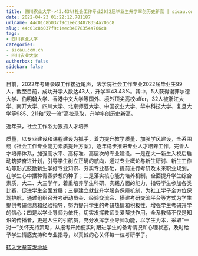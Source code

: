 ```yaml
---
title: 四川农业大学->43.43%!社会工作专业2022届毕业生升学率创历史新高 | sicau.com.cn
date: 2022-04-23 01:22:12.781187
urlname: 44c01c8b037f9c1eec34878354a706c8
slug: 44c01c8b037f9c1eec34878354a706c8
tags: 
- 四川农业大学
categories:
- sicau.com.cn
- 四川农业大学
authorbox: false
sidebar: false
---
```

目前，2022年考研录取工作接近尾声，法学院社会工作专业2022届毕业生99人，截至目前，成功升学人数达43人，升学率43.43%。其中，5人获得谢菲尔德大学、伯明翰大学、香港中文大学等国外、境外顶尖高校offer，32人被浙江大学、南开大学、四川大学、北京师范大学、中国农业大学、华中科技大学、复旦大学等985、211和“双一流”高校录取，升学率创历史新高。  

近年来，社会工作系为狠抓人才培养
<!--more-->
质量，以专业建设和课程建设为抓手，着力提升教学质量、加强学风建设，全系围绕《社会工作专业能力素质提升方案》，逐年稳步推进专业人才培养工作，完善人才培养体系，加强高水平、高标准、高层次的专业建设。一是在大一新生入校后启动筑梦奋进计划，引导学生树立正确的航向，通过专业概论与新生研讨、新生工作坊等形式鼓励新生学好专业知识、夯实专业基础，提前进行考研及未来职业规划，在学生心中播种青春梦想的种子；二是落实核心能力培养机制，全面提升学生综合素质，大二、大三学年，着重培养学生科研、实践方面的能力，指导学生参加各类比赛，促进学生全面发展；三是建立就业升学服务保障机制，为社工学子全方位保驾护航，通过组织召开考研动员会、经验交流会、搭建考研交流平台等方式为学生提供考研信息和经验指导，努力提升学生的考研热情和积极性，增强学生考研升学的信心；四是以学业导师为依托，切实发挥教师关爱帮扶作用，全系教师不仅是知识的传播者，更是人生的引航员，充分发挥学业导师功能，以学生为本，采取“一对一”关怀支持策略，从报考开始便实时跟进学生的备考情况和心理状态，及时给予学生情感支持和专业指导，以真诚的心关怀每一位考研学子。



[转入文章首发地址](https://news.sicau.edu.cn/info/1078/67453.htm)